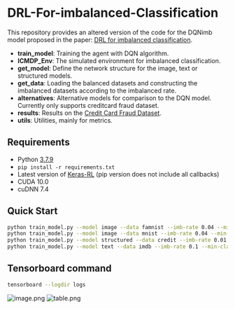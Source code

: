 # DRL-For-imbalanced-Classification

This repository provides an altered version of the code for the DQNimb model proposed in the paper: [DRL for imbalanced classification](https://arxiv.org/abs/1901.01379?context=cs.LG).

* **train_model**: Training the agent with DQN algorithm.
* **ICMDP_Env**: The simulated environment for imbalanced classification.
* **get_model**: Define the network structure for the image, text or structured models.
* **get_data**: Loading the balanced datasets and constructing the imbalanced datasets according to the imbalanced rate.
* **alternatives**: Alternative models for comparison to the DQN model. Currently only supports creditcard fraud dataset.
* **results**: Results on the [Credit Card Fraud Dataset](https://www.kaggle.com/mlg-ulb/creditcardfraud).
* **utils**: Utilities, mainly for metrics.

## Requirements

* Python [3.7.9](https://www.python.org/downloads/release/python-379/)
* `pip install -r requirements.txt`
* Latest version of [Keras-RL](https://github.com/keras-rl/keras-rl.git) (pip version does not include all callbacks)
* CUDA 10.0
* cuDNN 7.4

## Quick Start

```bash
python train_model.py --model image --data famnist --imb-rate 0.04 --min-class 456 --maj-class 789 --training-steps 120000
python train_model.py --model image --data mnist --imb-rate 0.04 --min-class 2 --maj-class 013456789 --training-steps 130000
python train_model.py --model structured --data credit --imb-rate 0.01 --min-class 1 --maj-class 0 --training-steps 500000
python train_model.py --model text --data imdb --imb-rate 0.1 --min-class 0 --maj-class 1 --training-steps 150000
```

## Tensorboard command

```bash
tensorboard --logdir logs
```

![image.png](https://i.loli.net/2019/11/26/4pr2qK5VQoBhNj1.png)
![table.png](https://i.loli.net/2019/11/26/iAkLw7JlsXFu56g.png)
